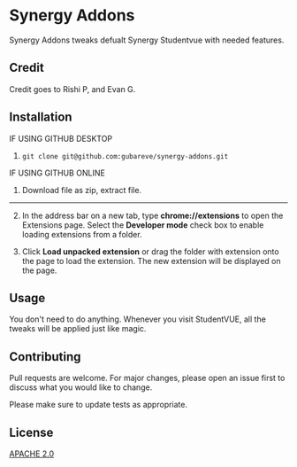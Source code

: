 # Synergy Addons

Synergy Addons tweaks defualt Synergy Studentvue with needed features.
## Credit

Credit goes to Rishi P, and Evan G.

## Installation
IF USING GITHUB DESKTOP
1. `git clone git@github.com:gubareve/synergy-addons.git`

IF USING GITHUB ONLINE
1. Download file as zip, extract file.

----------------------------------------------------------------------------------------------------------------------------------------

2. In the address bar on a new tab, type **chrome://extensions** to open the Extensions page. Select the **Developer mode** check box to enable loading extensions from a folder.

3. Click **Load unpacked extension** or drag the folder with extension onto the page to load the extension. The new extension will be displayed on the page.
## Usage

You don't need to do anything. Whenever you visit StudentVUE, all the tweaks will be applied just like magic.

## Contributing
Pull requests are welcome. For major changes, please open an issue first to discuss what you would like to change.

Please make sure to update tests as appropriate.

## License
[APACHE 2.0](https://github.com/gubareve/synergy-addons/blob/master/LICENSE)
